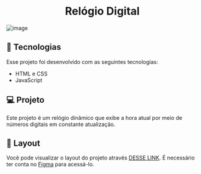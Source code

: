 <h1 align="center"> Relógio Digital</h1>

![image](https://user-images.githubusercontent.com/100106600/219488458-e0c6a629-d895-4156-9876-0a316e757f3b.png)

## 🚀 Tecnologias

Esse projeto foi desenvolvido com as seguintes tecnologias:

- HTML e CSS
- JavaScript 

## 💻 Projeto

Este projeto é um relógio dinâmico que exibe a hora atual por meio de números digitais em constante atualização.

## 🔖 Layout

Você pode visualizar o layout do projeto através [DESSE LINK](https://www.figma.com/file/FydHHvHVWgpn4Q73728VAZ/Relógio-Digital?node-id=0%3A1&t=NZ0caE6wtq1BG3Gt-0). É necessário ter conta no [Figma](https://figma.com) para acessá-lo.

